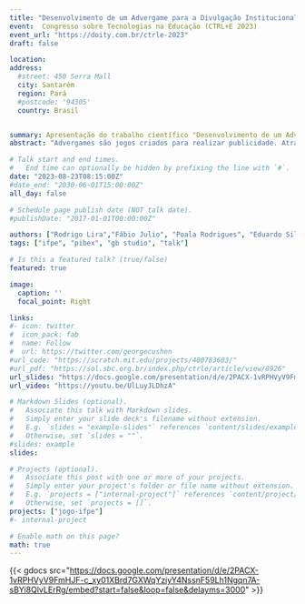 ```yaml
---
title: "Desenvolvimento de um Advergame para a Divulgação Institucional"
event:  Congresso sobre Tecnologias na Educação (CTRL+E 2023)
event_url: "https://doity.com.br/ctrle-2023"
draft: false

location: 
address:
  #street: 450 Serra Mall
  city: Santarém
  region: Pará
  #postcode: '94305'
  country: Brasil


summary: Apresentação do trabalho científico "Desenvolvimento de um Advergame para a Divulgação Institucional" (CTRL+E 2023).
abstract: "Advergames são jogos criados para realizar publicidade. Através deles, os usuários emergem num mundo criado para realizar a propaganda de algum produto ou marca. Neste projeto foi criado um \textit{advergame} para promover o IFPE Campus Paulista . O jogo foi desenvolvido com as ferramentas Piskel, Tiled Map Editor e GB Studio. Ele encontra-se disponível on-line podendo ser acessado através de um computador ou dispositivo móvel. Com ele a comunidade interna e externa pode visitar virtualmente todas as dependências da instituição, além de realizar missões que apresentem a dinâmica da vida estudantil na instituição."

# Talk start and end times.
#   End time can optionally be hidden by prefixing the line with `#`.
date: "2023-08-23T08:15:00Z"
#date_end: "2030-06-01T15:00:00Z"
all_day: false

# Schedule page publish date (NOT talk date).
#publishDate: "2017-01-01T00:00:00Z"

authors: ["Rodrigo Lira","Fábio Julio", "Poala Rodrigues", "Eduardo Silva", "Vitória Lira", "Luciana Carla"]
tags: ["ifpe", "pibex", "gb studio", "talk"]

# Is this a featured talk? (true/false)
featured: true

image:
  caption: ''
  focal_point: Right

links:
#- icon: twitter
#  icon_pack: fab
#  name: Follow
#  url: https://twitter.com/georgecushen
#url_code: "https://scratch.mit.edu/projects/400783603/"
#url_pdf: "https://sol.sbc.org.br/index.php/ctrle/article/view/8926"
url_slides: "https://docs.google.com/presentation/d/e/2PACX-1vRPHVyV9FmHJF-c_xy01XBrd7GXWqYziyY4NssnF59Lh1Ngqn7A-sBYi8QlvLErRg/embed?start=false&loop=false&delayms=3000"
url_video: "https://youtu.be/UlLuyJLDhzA"

# Markdown Slides (optional).
#   Associate this talk with Markdown slides.
#   Simply enter your slide deck's filename without extension.
#   E.g. `slides = "example-slides"` references `content/slides/example-slides.md`.
#   Otherwise, set `slides = ""`.
#slides: example
slides: 

# Projects (optional).
#   Associate this post with one or more of your projects.
#   Simply enter your project's folder or file name without extension.
#   E.g. `projects = ["internal-project"]` references `content/project/deep-learning/index.md`.
#   Otherwise, set `projects = []`.
projects: ["jogo-ifpe"]
#- internal-project

# Enable math on this page?
math: true
---
```


{{< gdocs src="https://docs.google.com/presentation/d/e/2PACX-1vRPHVyV9FmHJF-c_xy01XBrd7GXWqYziyY4NssnF59Lh1Ngqn7A-sBYi8QlvLErRg/embed?start=false&loop=false&delayms=3000" >}}

